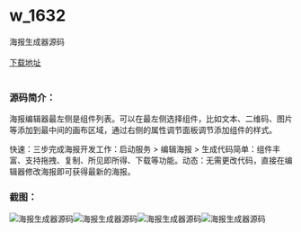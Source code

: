 # w_1632
海报生成器源码
<br/></br>
[下载地址](https://www.uuid2.com/1632.html "下载地址")
<br/></br>
<h3>源码简介：</h3>
<p>海报编辑器最左侧是组件列表。可以在最左侧选择组件，比如文本、二维码、图片等添加到最中间的画布区域，通过右侧的属性调节面板调节添加组件的样式。<p>
<p>快速：三步完成海报开发工作：启动服务 > 编辑海报 > 生成代码简单：组件丰富、支持拖拽、复制、所见即所得、下载等功能。动态：无需更改代码，直接在编辑器修改海报即可获得最新的海报。<p>
<h3>截图：</h3>
<img src="https://www.uuid2.com/wp-content/uploads/img/202109/1baa154812.png" alt="海报生成器源码"><img src="https://www.uuid2.com/wp-content/uploads/img/202109/1baa154479.png" alt="海报生成器源码"><img src="https://www.uuid2.com/wp-content/uploads/img/202109/871c30a180.png" alt="海报生成器源码"><img src="https://www.uuid2.com/wp-content/uploads/img/202109/cfa6d6b555.png" alt="海报生成器源码">
